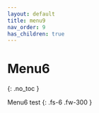 ```yaml
---
layout: default
title: menu9
nav_order: 9
has_children: true
---
```


# Menu6
{: .no_toc }

Menu6 test
{: .fs-6 .fw-300 }
